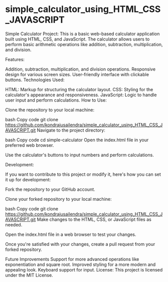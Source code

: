 # simple_calculator_using_HTML_CSS_JAVASCRIPT

Simple Calculator Project:
This is a basic web-based calculator application built using HTML, CSS, and JavaScript. The calculator allows users to perform basic arithmetic operations like addition, subtraction, multiplication, and division.

Features:

Addition, subtraction, multiplication, and division operations.
Responsive design for various screen sizes.
User-friendly interface with clickable buttons.
Technologies Used:

HTML: Markup for structuring the calculator layout.
CSS: Styling for the calculator's appearance and responsiveness.
JavaScript: Logic to handle user input and perform calculations.
How to Use:

Clone the repository to your local machine:

bash
Copy code
git clone https://github.com/kondrajusailendra/simple_calculator_using_HTML_CSS_JAVASCRIPT.git
Navigate to the project directory:

bash
Copy code
cd simple-calculator
Open the index.html file in your preferred web browser.

Use the calculator's buttons to input numbers and perform calculations.

Development:

If you want to contribute to this project or modify it, here's how you can set it up for development:

Fork the repository to your GitHub account.

Clone your forked repository to your local machine:

bash
Copy code
git clone https://github.com/kondrajusailendra/simple_calculator_using_HTML_CSS_JAVASCRIPT.git
Make changes to the HTML, CSS, or JavaScript files as needed.

Open the index.html file in a web browser to test your changes.

Once you're satisfied with your changes, create a pull request from your forked repository.

Future Improvements
Support for more advanced operations like exponentiation and square root.
Improved styling for a more modern and appealing look.
Keyboard support for input.
License:
This project is licensed under the MIT License.
